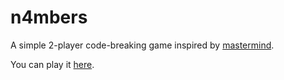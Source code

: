 # n4mbers
A simple 2-player code-breaking game inspired by [mastermind](https://en.wikipedia.org/wiki/Mastermind_(board_game)).


You can play it [here](http://n4m.herokuapp.com/).
